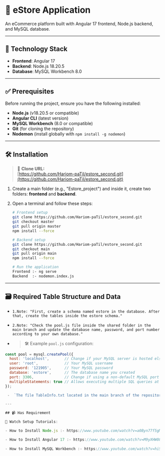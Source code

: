 # 🛒 eStore Application

An eCommerce platform built with Angular 17 frontend, Node.js backend, and MySQL database.

---

## 🧰 Technology Stack
- **Frontend**: Angular 17
- **Backend**: Node.js 18.20.5
- **Database**: MySQL Workbench 8.0

---

## ✅ Prerequisites
Before running the project, ensure you have the following installed:
- **Node.js** (v18.20.5 or compatible)
- **Angular CLI** (latest version)
- **MySQL Workbench** (8.0 or compatible)
- **Git** (for cloning the repository)
- **Nodemon** (install globally with `npm install -g nodemon`)

---

## 🛠️ Installation
> 📌 **Clone URL:**  
> [https://github.com/Hariom-paTil/estore_second.git](https://github.com/Hariom-paTil/estore_second.git)

1. Create a main folder (e.g., "Estore_project") and inside it, create two folders: **frontend** and **backend**.

2. Open a terminal and follow these steps:

   ```bash
   # Frontend setup
   git clone https://github.com/Hariom-paTil/estore_second.git
   git checkout master
   git pull origin master
   npm install --force

   # Backend setup
   git clone https://github.com/Hariom-paTil/estore_second.git
   git checkout main
   git pull origin main
   npm install --force

   # Run the application
   Frontend :- ng serve
   Backend  :- nodemon.index.js

---

## 🗃️ Required Table Structure and Data

 - `1.Note: "First, create a schema named estore in the database. After that, create the tables inside the estore schema."`
   
 - `2.Note: "Check the pool.js file inside the shared folder in the main branch and update the database name, password, and port number according to your own database."`
 - > 🛠 Example `pool.js` configuration:
```js
const pool = mysql.createPool({
  host: 'localhost',       // Change if your MySQL server is hosted elsewhere
  user: 'root',            // Your MySQL username
  password: '121905',      // Your MySQL password
  database: 'estore',      // The database name you created
  port: 3306,              // Change if using a non-default MySQL port
  multipleStatements: true // Allows executing multiple SQL queries at once
});

 -  `The file TableInfo.txt located in the main branch of the repository contains the full SQL table structure and data with query for the application.`

---

## 📹 Has Requirement

📌 Watch Setup Tutorials:

- How to Install Node.js :- https://www.youtube.com/watch?v=a0Byn77f5gM

- How to Install Angular 17 :- https://www.youtube.com/watch?v=M9yXHW08Lws
  
- How to Install MySQL Workbench :- https://www.youtube.com/watch?v=hiS_mWZmmI0





